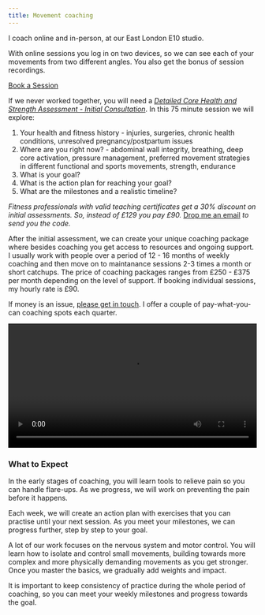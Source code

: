 ```yaml
---
title: Movement coaching
---
```

I coach online and in-person, at our East London E10 studio. 

With online sessions you log in on two devices, so we can see each of your movements from two different angles. You also get the bonus of session recordings.

<a class="big" href="https://movementkitchen.simplybook.it/v2/#book">Book a Session</a>

If we never worked together, you will need a [*Detailed Core Health and Strength Assessment - Initial Consultation*](https://movementkitchen.simplybook.it/v2/#book). In this 75 minute session we will explore:

1. Your health and fitness history - injuries, surgeries, chronic health conditions, unresolved pregnancy/postpartum issues
2. Where are you right now? - abdominal wall integrity, breathing, deep core activation, pressure management, preferred movement strategies in different functional and sports movements, strength, endurance
3. What is your goal?
4. What is the action plan for reaching your goal?
5. What are the milestones and a realistic timeline?

*Fitness professionals with valid teaching certificates get a 30% discount on initial assessments. So, instead of £129 you pay £90.* [Drop me an email](mailto:ivana@movementkitchen.co.uk?subject=Peers) *to send you the code.*

After the initial assessment, we can create your unique coaching package where besides coaching you get access to resources and ongoing support. I usually work with people over a period of 12 - 16 months of weekly coaching and then move on to maintanance sessions 2-3 times a month or short catchups. The price of coaching packages ranges from £250 - £375 per month depending on the level of support. If booking individual sessions, my hourly rate is £90. 

If money is an issue, [please get in touch](mailto:ivana@movementkitchen.co.uk?subject=Scholarship). I offer a couple of pay-what-you-can coaching spots each quarter. 

<video controls width="100%">
    <source src="session-snippet-3.mp4" type="video/mp4">
</video>   

### What to Expect

In the early stages of coaching, you will learn tools to relieve pain so you can handle flare-ups. As we progress, we will work on preventing the pain before it happens.

Each week, we will create an action plan with exercises that you can practise until your next session. As you meet your milestones, we can progress further, step by step to your goal.

A lot of our work focuses on the nervous system and motor control. You will learn how to isolate and control small movements, building towards more complex and more physically demanding movements as you get stronger. Once you master the basics, we gradually add weights and impact.

It is important to keep consistency of practice during the whole period of coaching, so you can meet your weekly milestones and progress towards the goal.